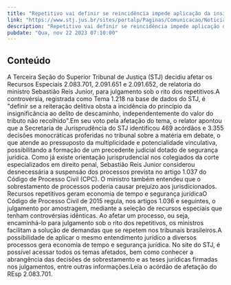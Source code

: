 ```yaml
---
title: "Repetitivo vai definir se reincidência impede aplicação da insignificância no crime de descaminho"
link: "https://www.stj.jus.br/sites/portalp/Paginas/Comunicacao/Noticias/2023/22112023-Repetitivo-vai-definir-se-reincidencia-impede-aplicacao-da-insignificancia-no-crime-de-descaminho.aspx"
description: "Repetitivo vai definir se reincidência impede aplicação da insignificância no crime de descaminho"
pubdate: "Qua, nov 22 2023 07:10:00"
---
```


## Conteúdo

​A Terceira Seção do Superior Tribunal de Justiça (STJ) decidiu afetar os Recursos Especiais 2.083.701, 2.091.651 e 2.091.652, de relatoria do ministro Sebastião Reis Junior, para julgamento sob o rito dos repetitivos.A controvérsia, registrada como Tema 1.218 na base de dados do STJ, é "definir se a reiteração delitiva obsta a incidência do princípio da insignificância ao delito de descaminho, independentemente do valor do tributo não recolhido".Em seu voto pela afetação do tema, o relator apontou que a Secretaria de Jurisprudência do STJ identificou 469 acórdãos e 3.355 decisões monocráticas proferidas no tribunal sobre a matéria em debate, o que atende ao pressuposto da multiplicidade e potencialidade vinculativa, possibilitando a formação de um precedente judicial dotado de segurança jurídica. Como já existe orientação jurisprudencial nos colegiados da corte especializados em direito penal, Sebastião Reis Junior considerou desnecessária a suspensão dos processos prevista no artigo 1.037 do Código de Processo Civil (CPC). O ministro também entendeu que o sobrestamento de processos poderia causar prejuízo aos jurisdicionados. Recursos repetitivos geram economia de tempo e segurança jurídicaO Código de Processo Civil de 2015 regula, nos artigos 1.036 e seguintes, o julgamento por amostragem, mediante a seleção de recursos especiais que tenham controvérsias idênticas. Ao afetar um processo, ou seja, encaminhá-lo para julgamento sob o rito dos repetitivos, os ministros facilitam a solução de demandas que se repetem nos tribunais brasileiros.A possibilidade de aplicar o mesmo entendimento jurídico a diversos processos gera economia de tempo e segurança jurídica. No site do STJ, é possível acessar todos os temas afetados, bem como conhecer a abrangência das decisões de sobrestamento e as teses jurídicas firmadas nos julgamentos, entre outras informações.Leia o acórdão de afetação do REsp 2.083.701.
